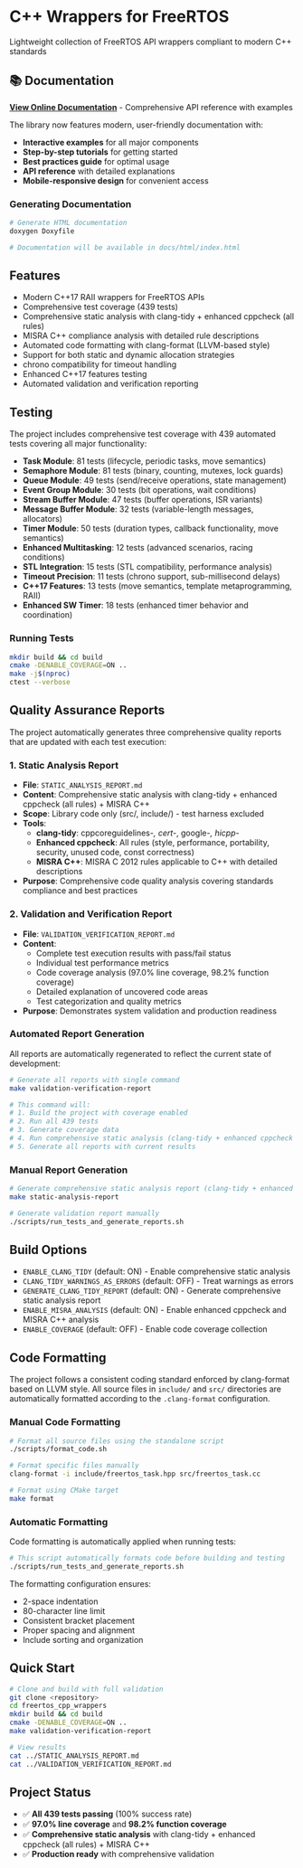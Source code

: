 # C++ Wrappers for FreeRTOS

Lightweight collection of FreeRTOS API wrappers compliant to modern C++ standards

## 📚 Documentation

**[View Online Documentation](docs/html/index.html)** - Comprehensive API reference with examples

The library now features modern, user-friendly documentation with:
- **Interactive examples** for all major components
- **Step-by-step tutorials** for getting started
- **Best practices guide** for optimal usage
- **API reference** with detailed explanations
- **Mobile-responsive design** for convenient access

### Generating Documentation

```bash
# Generate HTML documentation
doxygen Doxyfile

# Documentation will be available in docs/html/index.html
```

## Features

- Modern C++17 RAII wrappers for FreeRTOS APIs
- Comprehensive test coverage (439 tests)
- Comprehensive static analysis with clang-tidy + enhanced cppcheck (all rules)
- MISRA C++ compliance analysis with detailed rule descriptions
- Automated code formatting with clang-format (LLVM-based style)
- Support for both static and dynamic allocation strategies
- chrono compatibility for timeout handling
- Enhanced C++17 features testing
- Automated validation and verification reporting

## Testing

The project includes comprehensive test coverage with 439 automated tests covering all major functionality:

- **Task Module**: 81 tests (lifecycle, periodic tasks, move semantics)
- **Semaphore Module**: 81 tests (binary, counting, mutexes, lock guards)  
- **Queue Module**: 49 tests (send/receive operations, state management)
- **Event Group Module**: 30 tests (bit operations, wait conditions)
- **Stream Buffer Module**: 47 tests (buffer operations, ISR variants)
- **Message Buffer Module**: 32 tests (variable-length messages, allocators)
- **Timer Module**: 50 tests (duration types, callback functionality, move semantics)
- **Enhanced Multitasking**: 12 tests (advanced scenarios, racing conditions)
- **STL Integration**: 15 tests (STL compatibility, performance analysis)
- **Timeout Precision**: 11 tests (chrono support, sub-millisecond delays)
- **C++17 Features**: 13 tests (move semantics, template metaprogramming, RAII)
- **Enhanced SW Timer**: 18 tests (enhanced timer behavior and coordination)

### Running Tests

```bash
mkdir build && cd build
cmake -DENABLE_COVERAGE=ON ..
make -j$(nproc)
ctest --verbose
```

## Quality Assurance Reports

The project automatically generates three comprehensive quality reports that are updated with each test execution:

### 1. Static Analysis Report
- **File**: `STATIC_ANALYSIS_REPORT.md`
- **Content**: Comprehensive static analysis with clang-tidy + enhanced cppcheck (all rules) + MISRA C++
- **Scope**: Library code only (src/, include/) - test harness excluded
- **Tools**: 
  - **clang-tidy**: cppcoreguidelines-*, cert-*, google-*, hicpp-*
  - **Enhanced cppcheck**: All rules (style, performance, portability, security, unused code, const correctness)
  - **MISRA C++**: MISRA C 2012 rules applicable to C++ with detailed descriptions
- **Purpose**: Comprehensive code quality analysis covering standards compliance and best practices

### 2. Validation and Verification Report
- **File**: `VALIDATION_VERIFICATION_REPORT.md`
- **Content**: 
  - Complete test execution results with pass/fail status
  - Individual test performance metrics
  - Code coverage analysis (97.0% line coverage, 98.2% function coverage)
  - Detailed explanation of uncovered code areas
  - Test categorization and quality metrics
- **Purpose**: Demonstrates system validation and production readiness

### Automated Report Generation

All reports are automatically regenerated to reflect the current state of development:

```bash
# Generate all reports with single command
make validation-verification-report

# This command will:
# 1. Build the project with coverage enabled
# 2. Run all 439 tests
# 3. Generate coverage data
# 4. Run comprehensive static analysis (clang-tidy + enhanced cppcheck + MISRA C++)
# 5. Generate all reports with current results
```

### Manual Report Generation

```bash
# Generate comprehensive static analysis report (clang-tidy + enhanced cppcheck + MISRA C++)
make static-analysis-report

# Generate validation report manually
./scripts/run_tests_and_generate_reports.sh
```

## Build Options

- `ENABLE_CLANG_TIDY` (default: ON) - Enable comprehensive static analysis
- `CLANG_TIDY_WARNINGS_AS_ERRORS` (default: OFF) - Treat warnings as errors
- `GENERATE_CLANG_TIDY_REPORT` (default: ON) - Generate comprehensive static analysis report
- `ENABLE_MISRA_ANALYSIS` (default: ON) - Enable enhanced cppcheck and MISRA C++ analysis
- `ENABLE_COVERAGE` (default: OFF) - Enable code coverage collection

## Code Formatting

The project follows a consistent coding standard enforced by clang-format based on LLVM style. All source files in `include/` and `src/` directories are automatically formatted according to the `.clang-format` configuration.

### Manual Code Formatting

```bash
# Format all source files using the standalone script
./scripts/format_code.sh

# Format specific files manually
clang-format -i include/freertos_task.hpp src/freertos_task.cc

# Format using CMake target
make format
```

### Automatic Formatting

Code formatting is automatically applied when running tests:

```bash
# This script automatically formats code before building and testing
./scripts/run_tests_and_generate_reports.sh
```

The formatting configuration ensures:
- 2-space indentation
- 80-character line limit
- Consistent bracket placement
- Proper spacing and alignment
- Include sorting and organization

## Quick Start

```bash
# Clone and build with full validation
git clone <repository>
cd freertos_cpp_wrappers
mkdir build && cd build
cmake -DENABLE_COVERAGE=ON ..
make validation-verification-report

# View results
cat ../STATIC_ANALYSIS_REPORT.md
cat ../VALIDATION_VERIFICATION_REPORT.md
```

## Project Status

- ✅ **All 439 tests passing** (100% success rate)
- ✅ **97.0% line coverage** and **98.2% function coverage**
- ✅ **Comprehensive static analysis** with clang-tidy + enhanced cppcheck (all rules) + MISRA C++
- ✅ **Production ready** with comprehensive validation
